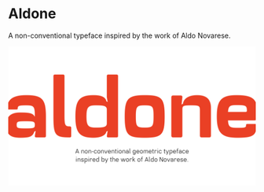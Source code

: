# Aldone
A non-conventional typeface inspired by the work of Aldo Novarese.

![alt text](https://github.com/pietrogregorini/aldone/blob/master/images/cover.png)
